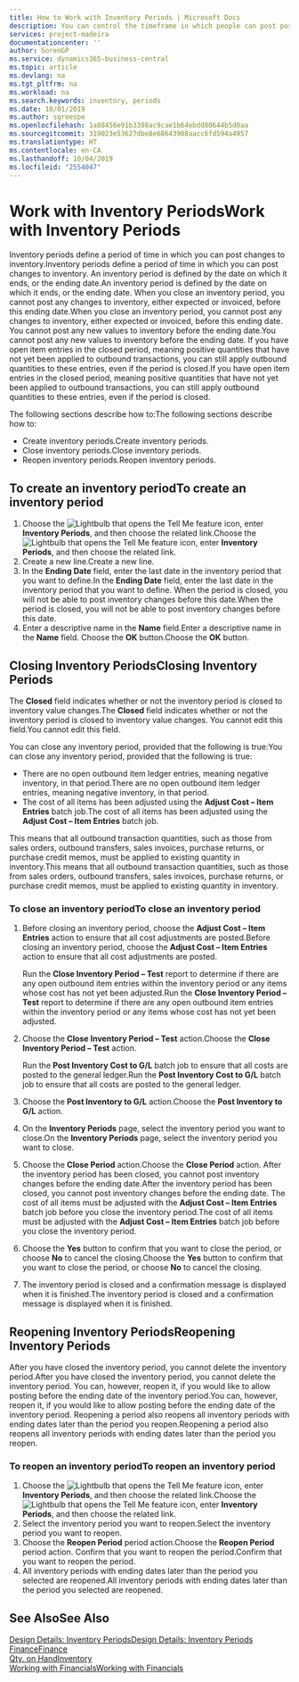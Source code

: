 ```yaml
---
title: How to Work with Inventory Periods | Microsoft Docs
description: You can control the timeframe in which people can post post changes to inventory by defining inventory periods.
services: project-madeira
documentationcenter: ''
author: SorenGP
ms.service: dynamics365-business-central
ms.topic: article
ms.devlang: na
ms.tgt_pltfrm: na
ms.workload: na
ms.search.keywords: inventory, periods
ms.date: 10/01/2019
ms.author: sgroespe
ms.openlocfilehash: 1a88456e91b3398ac9cae1b64ebdd80644b5d0aa
ms.sourcegitcommit: 319023e53627dbe8e68643908aacc6fd594a4957
ms.translationtype: HT
ms.contentlocale: en-CA
ms.lasthandoff: 10/04/2019
ms.locfileid: "2554047"
---
```

# <a name="work-with-inventory-periods"></a><span data-ttu-id="37e3e-103">Work with Inventory Periods</span><span class="sxs-lookup"><span data-stu-id="37e3e-103">Work with Inventory Periods</span></span>
<span data-ttu-id="37e3e-104">Inventory periods define a period of time in which you can post changes to inventory.</span><span class="sxs-lookup"><span data-stu-id="37e3e-104">Inventory periods define a period of time in which you can post changes to inventory.</span></span> <span data-ttu-id="37e3e-105">An inventory period is defined by the date on which it ends, or the ending date.</span><span class="sxs-lookup"><span data-stu-id="37e3e-105">An inventory period is defined by the date on which it ends, or the ending date.</span></span> <span data-ttu-id="37e3e-106">When you close an inventory period, you cannot post any changes to inventory, either expected or invoiced, before this ending date.</span><span class="sxs-lookup"><span data-stu-id="37e3e-106">When you close an inventory period, you cannot post any changes to inventory, either expected or invoiced, before this ending date.</span></span> <span data-ttu-id="37e3e-107">You cannot post any new values to inventory before the ending date.</span><span class="sxs-lookup"><span data-stu-id="37e3e-107">You cannot post any new values to inventory before the ending date.</span></span> <span data-ttu-id="37e3e-108">If you have open item entries in the closed period, meaning positive quantities that have not yet been applied to outbound transactions, you can still apply outbound quantities to these entries, even if the period is closed.</span><span class="sxs-lookup"><span data-stu-id="37e3e-108">If you have open item entries in the closed period, meaning positive quantities that have not yet been applied to outbound transactions, you can still apply outbound quantities to these entries, even if the period is closed.</span></span>  

<span data-ttu-id="37e3e-109">The following sections describe how to:</span><span class="sxs-lookup"><span data-stu-id="37e3e-109">The following sections describe how to:</span></span>

* <span data-ttu-id="37e3e-110">Create inventory periods.</span><span class="sxs-lookup"><span data-stu-id="37e3e-110">Create inventory periods.</span></span>  
* <span data-ttu-id="37e3e-111">Close inventory periods.</span><span class="sxs-lookup"><span data-stu-id="37e3e-111">Close inventory periods.</span></span>  
* <span data-ttu-id="37e3e-112">Reopen inventory periods.</span><span class="sxs-lookup"><span data-stu-id="37e3e-112">Reopen inventory periods.</span></span>  

## <a name="to-create-an-inventory-period"></a><span data-ttu-id="37e3e-113">To create an inventory period</span><span class="sxs-lookup"><span data-stu-id="37e3e-113">To create an inventory period</span></span>  
1. <span data-ttu-id="37e3e-114">Choose the ![Lightbulb that opens the Tell Me feature](media/ui-search/search_small.png "Tell me what you want to do") icon, enter **Inventory Periods**, and then choose the related link.</span><span class="sxs-lookup"><span data-stu-id="37e3e-114">Choose the ![Lightbulb that opens the Tell Me feature](media/ui-search/search_small.png "Tell me what you want to do") icon, enter **Inventory Periods**, and then choose the related link.</span></span>  
2. <span data-ttu-id="37e3e-115">Create a new line.</span><span class="sxs-lookup"><span data-stu-id="37e3e-115">Create a new line.</span></span>  
3. <span data-ttu-id="37e3e-116">In the **Ending Date** field, enter the last date in the inventory period that you want to define.</span><span class="sxs-lookup"><span data-stu-id="37e3e-116">In the **Ending Date** field, enter the last date in the inventory period that you want to define.</span></span> <span data-ttu-id="37e3e-117">When the period is closed, you will not be able to post inventory changes before this date.</span><span class="sxs-lookup"><span data-stu-id="37e3e-117">When the period is closed, you will not be able to post inventory changes before this date.</span></span>  
4. <span data-ttu-id="37e3e-118">Enter a descriptive name in the **Name** field.</span><span class="sxs-lookup"><span data-stu-id="37e3e-118">Enter a descriptive name in the **Name** field.</span></span> <span data-ttu-id="37e3e-119">Choose the **OK** button.</span><span class="sxs-lookup"><span data-stu-id="37e3e-119">Choose the **OK** button.</span></span>  

## <a name="closing-inventory-periods"></a><span data-ttu-id="37e3e-120">Closing Inventory Periods</span><span class="sxs-lookup"><span data-stu-id="37e3e-120">Closing Inventory Periods</span></span>  
<span data-ttu-id="37e3e-121">The **Closed** field indicates whether or not the inventory period is closed to inventory value changes.</span><span class="sxs-lookup"><span data-stu-id="37e3e-121">The **Closed** field indicates whether or not the inventory period is closed to inventory value changes.</span></span> <span data-ttu-id="37e3e-122">You cannot edit this field.</span><span class="sxs-lookup"><span data-stu-id="37e3e-122">You cannot edit this field.</span></span>  

<span data-ttu-id="37e3e-123">You can close any inventory period, provided that the following is true:</span><span class="sxs-lookup"><span data-stu-id="37e3e-123">You can close any inventory period, provided that the following is true:</span></span>  

* <span data-ttu-id="37e3e-124">There are no open outbound item ledger entries, meaning negative inventory, in that period.</span><span class="sxs-lookup"><span data-stu-id="37e3e-124">There are no open outbound item ledger entries, meaning negative inventory, in that period.</span></span>  
* <span data-ttu-id="37e3e-125">The cost of all items has been adjusted using the **Adjust Cost – Item Entries** batch job.</span><span class="sxs-lookup"><span data-stu-id="37e3e-125">The cost of all items has been adjusted using the **Adjust Cost – Item Entries** batch job.</span></span>  

<span data-ttu-id="37e3e-126">This means that all outbound transaction quantities, such as those from sales orders, outbound transfers, sales invoices, purchase returns, or purchase credit memos, must be applied to existing quantity in inventory.</span><span class="sxs-lookup"><span data-stu-id="37e3e-126">This means that all outbound transaction quantities, such as those from sales orders, outbound transfers, sales invoices, purchase returns, or purchase credit memos, must be applied to existing quantity in inventory.</span></span>  

### <a name="to-close-an-inventory-period"></a><span data-ttu-id="37e3e-127">To close an inventory period</span><span class="sxs-lookup"><span data-stu-id="37e3e-127">To close an inventory period</span></span>  
1. <span data-ttu-id="37e3e-128">Before closing an inventory period, choose the **Adjust Cost – Item Entries** action to ensure that all cost adjustments are posted.</span><span class="sxs-lookup"><span data-stu-id="37e3e-128">Before closing an inventory period, choose the **Adjust Cost – Item Entries** action to ensure that all cost adjustments are posted.</span></span>

     <span data-ttu-id="37e3e-129">Run the **Close Inventory Period – Test** report to determine if there are any open outbound item entries within the inventory period or any items whose cost has not yet been adjusted.</span><span class="sxs-lookup"><span data-stu-id="37e3e-129">Run the **Close Inventory Period – Test** report to determine if there are any open outbound item entries within the inventory period or any items whose cost has not yet been adjusted.</span></span>  
2. <span data-ttu-id="37e3e-130">Choose the **Close Inventory Period – Test** action.</span><span class="sxs-lookup"><span data-stu-id="37e3e-130">Choose the **Close Inventory Period – Test** action.</span></span>  

     <span data-ttu-id="37e3e-131">Run the **Post Inventory Cost to G/L** batch job to ensure that all costs are posted to the general ledger.</span><span class="sxs-lookup"><span data-stu-id="37e3e-131">Run the **Post Inventory Cost to G/L** batch job to ensure that all costs are posted to the general ledger.</span></span>  
3. <span data-ttu-id="37e3e-132">Choose the **Post Inventory to G/L** action.</span><span class="sxs-lookup"><span data-stu-id="37e3e-132">Choose the **Post Inventory to G/L** action.</span></span>  
4. <span data-ttu-id="37e3e-133">On the **Inventory Periods** page, select the inventory period you want to close.</span><span class="sxs-lookup"><span data-stu-id="37e3e-133">On the **Inventory Periods** page, select the inventory period you want to close.</span></span>  
5. <span data-ttu-id="37e3e-134">Choose the **Close Period** action.</span><span class="sxs-lookup"><span data-stu-id="37e3e-134">Choose the **Close Period** action.</span></span> <span data-ttu-id="37e3e-135">After the inventory period has been closed, you cannot post inventory changes before the ending date.</span><span class="sxs-lookup"><span data-stu-id="37e3e-135">After the inventory period has been closed, you cannot post inventory changes before the ending date.</span></span> <span data-ttu-id="37e3e-136">The cost of all items must be adjusted with the **Adjust Cost – Item Entries** batch job before you close the inventory period.</span><span class="sxs-lookup"><span data-stu-id="37e3e-136">The cost of all items must be adjusted with the **Adjust Cost – Item Entries** batch job before you close the inventory period.</span></span>  
6. <span data-ttu-id="37e3e-137">Choose the **Yes** button to confirm that you want to close the period, or choose **No** to cancel the closing.</span><span class="sxs-lookup"><span data-stu-id="37e3e-137">Choose the **Yes** button to confirm that you want to close the period, or choose **No** to cancel the closing.</span></span>  
7. <span data-ttu-id="37e3e-138">The inventory period is closed and a confirmation message is displayed when it is finished.</span><span class="sxs-lookup"><span data-stu-id="37e3e-138">The inventory period is closed and a confirmation message is displayed when it is finished.</span></span>  

## <a name="reopening-inventory-periods"></a><span data-ttu-id="37e3e-139">Reopening Inventory Periods</span><span class="sxs-lookup"><span data-stu-id="37e3e-139">Reopening Inventory Periods</span></span>  
<span data-ttu-id="37e3e-140">After you have closed the inventory period, you cannot delete the inventory period.</span><span class="sxs-lookup"><span data-stu-id="37e3e-140">After you have closed the inventory period, you cannot delete the inventory period.</span></span> <span data-ttu-id="37e3e-141">You can, however, reopen it, if you would like to allow posting before the ending date of the inventory period.</span><span class="sxs-lookup"><span data-stu-id="37e3e-141">You can, however, reopen it, if you would like to allow posting before the ending date of the inventory period.</span></span> <span data-ttu-id="37e3e-142">Reopening a period also reopens all inventory periods with ending dates later than the period you reopen.</span><span class="sxs-lookup"><span data-stu-id="37e3e-142">Reopening a period also reopens all inventory periods with ending dates later than the period you reopen.</span></span>  

### <a name="to-reopen-an-inventory-period"></a><span data-ttu-id="37e3e-143">To reopen an inventory period</span><span class="sxs-lookup"><span data-stu-id="37e3e-143">To reopen an inventory period</span></span>  
1. <span data-ttu-id="37e3e-144">Choose the ![Lightbulb that opens the Tell Me feature](media/ui-search/search_small.png "Tell me what you want to do") icon, enter **Inventory Periods**, and then choose the related link.</span><span class="sxs-lookup"><span data-stu-id="37e3e-144">Choose the ![Lightbulb that opens the Tell Me feature](media/ui-search/search_small.png "Tell me what you want to do") icon, enter **Inventory Periods**, and then choose the related link.</span></span>  
2. <span data-ttu-id="37e3e-145">Select the inventory period you want to reopen.</span><span class="sxs-lookup"><span data-stu-id="37e3e-145">Select the inventory period you want to reopen.</span></span>  
3. <span data-ttu-id="37e3e-146">Choose the **Reopen Period** period action.</span><span class="sxs-lookup"><span data-stu-id="37e3e-146">Choose the **Reopen Period** period action.</span></span> <span data-ttu-id="37e3e-147">Confirm that you want to reopen the period.</span><span class="sxs-lookup"><span data-stu-id="37e3e-147">Confirm that you want to reopen the period.</span></span>  
4. <span data-ttu-id="37e3e-148">All inventory periods with ending dates later than the period you selected are reopened.</span><span class="sxs-lookup"><span data-stu-id="37e3e-148">All inventory periods with ending dates later than the period you selected are reopened.</span></span>  

## <a name="see-also"></a><span data-ttu-id="37e3e-149">See Also</span><span class="sxs-lookup"><span data-stu-id="37e3e-149">See Also</span></span>  
[<span data-ttu-id="37e3e-150">Design Details: Inventory Periods</span><span class="sxs-lookup"><span data-stu-id="37e3e-150">Design Details: Inventory Periods</span></span>](design-details-inventory-periods.md)  
[<span data-ttu-id="37e3e-151">Finance</span><span class="sxs-lookup"><span data-stu-id="37e3e-151">Finance</span></span>](finance.md)  
[<span data-ttu-id="37e3e-152">Qty. on Hand</span><span class="sxs-lookup"><span data-stu-id="37e3e-152">Inventory</span></span>](inventory-manage-inventory.md)  
[<span data-ttu-id="37e3e-153">Working with Financials</span><span class="sxs-lookup"><span data-stu-id="37e3e-153">Working with Financials</span></span>](ui-work-product.md)

